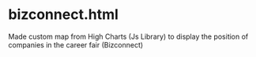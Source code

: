 # bizconnect.html
Made custom map from High Charts (Js Library)  to display the position of companies in the career fair (Bizconnect)
